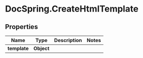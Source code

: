 # DocSpring.CreateHtmlTemplate

## Properties

Name | Type | Description | Notes
------------ | ------------- | ------------- | -------------
**template** | **Object** |  | 


